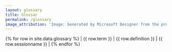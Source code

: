 ```yaml
---
layout: glossary
title: Glossar
permalink: /glossary
image_attribution: 'Image: Generated by Microsoft Designer from the prompt. "Classic picture of a glossary."'
---
```


{% for row in site.data.glossary %}
| {{ row.term }} | {{ row.definition }} | {{ row.sessionname }} |
{% endfor %}
